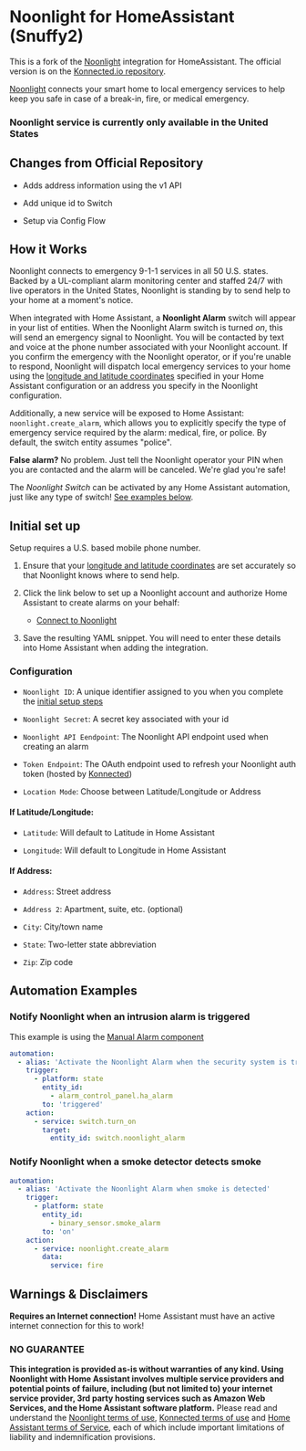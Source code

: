 # Noonlight for HomeAssistant (Snuffy2)

This is a fork of the [Noonlight](https://noonlight.com) integration for HomeAssistant. The official version is on the [Konnected.io repository](https://github.com/konnected-io/noonlight-hass).

[Noonlight](https://noonlight.com) connects your smart home to local emergency services to help keep you safe in case of a break-in, fire, or medical emergency.

### Noonlight service is currently only available in the United States

## Changes from Official Repository

* Adds address information using the v1 API

* Add unique id to Switch

* Setup via Config Flow

## How it Works

Noonlight connects to emergency 9-1-1 services in all 50 U.S. states. Backed by a UL-compliant alarm monitoring center and staffed 24/7 with live operators in the United States, Noonlight is standing by to send help to your home at a moment's notice.

When integrated with Home Assistant, a **Noonlight Alarm** switch will appear in your list of entities. When the Noonlight Alarm switch is turned _on_, this will send an emergency signal to Noonlight. You will be contacted by text and voice at the phone number associated with your Noonlight account. If you confirm the emergency with the Noonlight operator, or if you're unable to respond, Noonlight will dispatch local emergency services to your home using the [longitude and latitude coordinates](https://www.home-assistant.io/docs/configuration/basic/#latitude) specified in your Home Assistant configuration or an address you specify in the Noonlight configuration.

Additionally, a new service will be exposed to Home Assistant: `noonlight.create_alarm`, which allows you to explicitly specify the type of emergency service required by the alarm: medical, fire, or police. By default, the switch entity assumes "police".

**False alarm?** No problem. Just tell the Noonlight operator your PIN when you are contacted and the alarm will be canceled. We're glad you're safe!

The _Noonlight Switch_ can be activated by any Home Assistant automation, just like any type of switch! [See examples below](#automation-examples).

## Initial set up

Setup requires a U.S. based mobile phone number.

1. Ensure that your [longitude and latitude coordinates](https://www.home-assistant.io/docs/configuration/basic/#latitude) are set accurately so that Noonlight knows where to send help.

1. Click the link below to set up a Noonlight account and authorize Home Assistant to create alarms on your behalf:

    * [Connect to Noonlight](https://noonlight.konnected.io/ha/auth)

1. Save the resulting YAML snippet. You will need to enter these details into Home Assistant when adding the integration.

### Configuration

* `Noonlight ID`: A unique identifier assigned to you when you complete the [initial setup steps](#initial-set-up)

* `Noonlight Secret`: A secret key associated with your id

* `Noonlight API Eendpoint`: The Noonlight API endpoint used when creating an alarm

* `Token Endpoint`: The OAuth endpoint used to refresh your Noonlight auth token (hosted by [Konnected](https://konnected.io))

* `Location Mode`: Choose between Latitude/Longitude or Address

#### If Latitude/Longitude:

* `Latitude`: Will default to Latitude in Home Assistant

* `Longitude`: Will default to Longitude in Home Assistant

#### If Address:

* `Address`: Street address

* `Address 2`: Apartment, suite, etc. (optional)

* `City`: City/town name

* `State`: Two-letter state abbreviation

* `Zip`: Zip code

## Automation Examples

### Notify Noonlight when an intrusion alarm is triggered

This example is using the [Manual Alarm component](https://www.home-assistant.io/integrations/manual/)

```yaml
automation:
  - alias: 'Activate the Noonlight Alarm when the security system is triggered'
    trigger:
      - platform: state
        entity_id: 
          - alarm_control_panel.ha_alarm
        to: 'triggered'
    action:
      - service: switch.turn_on
        target:
          entity_id: switch.noonlight_alarm
```

### Notify Noonlight when a smoke detector detects smoke

```yaml
automation:
  - alias: 'Activate the Noonlight Alarm when smoke is detected'
    trigger:
      - platform: state
        entity_id: 
          - binary_sensor.smoke_alarm
        to: 'on'        
    action:
      - service: noonlight.create_alarm
        data:
          service: fire
```

## Warnings & Disclaimers

<p class='note warning'>
<b>Requires an Internet connection!</b> Home Assistant must have an active internet connection for this to work!
</p>

### NO GUARANTEE

**This integration is provided as-is without warranties of any kind. Using Noonlight with Home Assistant involves multiple service providers and potential points of failure, including (but not limited to) your internet service provider, 3rd party hosting services such as Amazon Web Services, and the Home Assistant software platform.**
Please read and understand the [Noonlight terms of use](https://noonlight.com/terms), [Konnected terms of use](https://konnected.io/terms) and [Home Assistant terms of Service](https://www.home-assistant.io/tos/), each of which include important limitations of liability and indemnification provisions.

